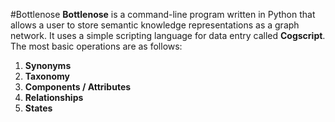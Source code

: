 #Bottlenose
**Bottlenose** is a command-line program written in Python that allows a user to store semantic knowledge representations as a graph network. It uses a simple scripting language for data entry called **Cogscript**. The most basic operations are as follows:

1. **Synonyms**
2. **Taxonomy**
3. **Components / Attributes**
4. **Relationships**
4. **States**
